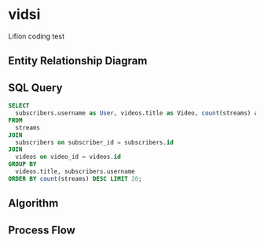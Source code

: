 # vidsi
Lifion coding test

## Entity Relationship Diagram

## SQL Query 

```sql
SELECT
  subscribers.username as User, videos.title as Video, count(streams) as Views
FROM
  streams
JOIN
  subscribers on subscriber_id = subscribers.id
JOIN
  videos on video_id = videos.id
GROUP BY
  videos.title, subscribers.username
ORDER BY count(streams) DESC LIMIT 20;
```

## Algorithm

## Process Flow
